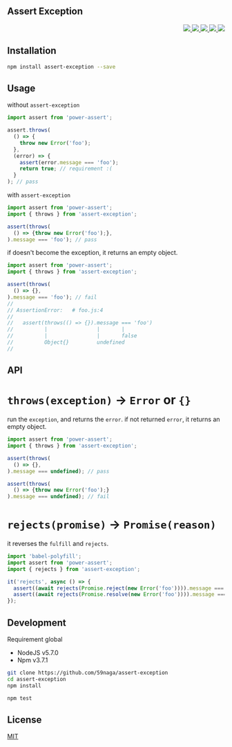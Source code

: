 Assert Exception
---

<p align="right">
  <a href="https://npmjs.org/package/assert-exception">
    <img src="https://img.shields.io/npm/v/assert-exception.svg?style=flat-square">
  </a>
  <a href="https://travis-ci.org/59naga/assert-exception">
    <img src="http://img.shields.io/travis/59naga/assert-exception.svg?style=flat-square">
  </a>
  <a href="https://codeclimate.com/github/59naga/assert-exception/coverage">
    <img src="https://img.shields.io/codeclimate/github/59naga/assert-exception.svg?style=flat-square">
  </a>
  <a href="https://codeclimate.com/github/59naga/assert-exception">
    <img src="https://img.shields.io/codeclimate/coverage/github/59naga/assert-exception.svg?style=flat-square">
  </a>
  <a href="https://gemnasium.com/59naga/assert-exception">
    <img src="https://img.shields.io/gemnasium/59naga/assert-exception.svg?style=flat-square">
  </a>
</p>

Installation
---
```bash
npm install assert-exception --save
```

Usage
---
without `assert-exception`
```js
import assert from 'power-assert';

assert.throws(
  () => {
    throw new Error('foo');
  },
  (error) => {
    assert(error.message === 'foo');
    return true; // requirement :(
  }
); // pass
```

with `assert-exception`
```js
import assert from 'power-assert';
import { throws } from 'assert-exception';

assert(throws(
  () => {throw new Error('foo');},
).message === 'foo'); // pass
```

if doesn't become the exception, it returns an empty object.
```js
import assert from 'power-assert';
import { throws } from 'assert-exception';

assert(throws(
  () => {},
).message === 'foo'); // fail
//
// AssertionError:   # foo.js:4
//
//   assert(throws(() => {}).message === 'foo')
//          |                |       |
//          |                |       false
//          Object{}         undefined
//
```

API
---

# `throws(exception)` -> `Error` or `{}`

run the `exception`, and returns the `error`. if not returned `error`, it returns an empty object.

```js
import assert from 'power-assert';
import { throws } from 'assert-exception';

assert(throws(
  () => {},
).message === undefined); // pass

assert(throws(
  () => {throw new Error('foo');}
).message === undefined); // fail
```

# `rejects(promise)` -> `Promise(reason)`

it reverses the `fulfill` and `rejects`.

```js
import 'babel-polyfill';
import assert from 'power-assert';
import { rejects } from 'assert-exception';

it('rejects', async () => {
  assert((await rejects(Promise.reject(new Error('foo')))).message === 'foo'); // pass
  assert((await rejects(Promise.resolve(new Error('foo')))).message === 'foo'); // fail
});
```

Development
---
Requirement global
* NodeJS v5.7.0
* Npm v3.7.1

```bash
git clone https://github.com/59naga/assert-exception
cd assert-exception
npm install

npm test
```

License
---
[MIT](http://59naga.mit-license.org/)

